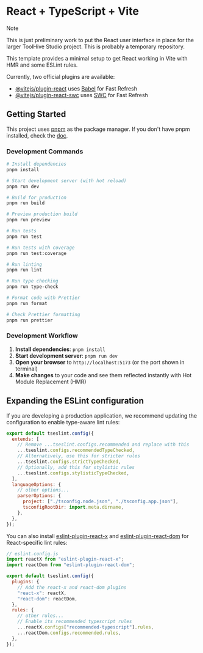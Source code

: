# React + TypeScript + Vite

> [!NOTE]  
> This is just preliminary work to put the React user interface in place for the
> larger ToolHive Studio project. This is probably a temporary repository.

This template provides a minimal setup to get React working in Vite with HMR and some ESLint rules.

Currently, two official plugins are available:

- [@vitejs/plugin-react](https://github.com/vitejs/vite-plugin-react/blob/main/packages/plugin-react) uses [Babel](https://babeljs.io/) for Fast Refresh
- [@vitejs/plugin-react-swc](https://github.com/vitejs/vite-plugin-react/blob/main/packages/plugin-react-swc) uses [SWC](https://swc.rs/) for Fast Refresh

## Getting Started

This project uses [pnpm](https://pnpm.io/) as the package manager. If you don't have pnpm installed, check the [doc](https://pnpm.io/installation).


### Development Commands

```bash
# Install dependencies
pnpm install

# Start development server (with hot reload)
pnpm run dev

# Build for production
pnpm run build

# Preview production build
pnpm run preview

# Run tests
pnpm run test

# Run tests with coverage
pnpm run test:coverage

# Run linting
pnpm run lint

# Run type checking
pnpm run type-check

# Format code with Prettier
pnpm run format

# Check Prettier formatting
pnpm run prettier
```

### Development Workflow

1. **Install dependencies**: `pnpm install`
2. **Start development server**: `pnpm run dev`
3. **Open your browser** to `http://localhost:5173` (or the port shown in terminal)
4. **Make changes** to your code and see them reflected instantly with Hot Module Replacement (HMR)

## Expanding the ESLint configuration

If you are developing a production application, we recommend updating the configuration to enable type-aware lint rules:

```js
export default tseslint.config({
  extends: [
    // Remove ...tseslint.configs.recommended and replace with this
    ...tseslint.configs.recommendedTypeChecked,
    // Alternatively, use this for stricter rules
    ...tseslint.configs.strictTypeChecked,
    // Optionally, add this for stylistic rules
    ...tseslint.configs.stylisticTypeChecked,
  ],
  languageOptions: {
    // other options...
    parserOptions: {
      project: ["./tsconfig.node.json", "./tsconfig.app.json"],
      tsconfigRootDir: import.meta.dirname,
    },
  },
});
```

You can also install [eslint-plugin-react-x](https://github.com/Rel1cx/eslint-react/tree/main/packages/plugins/eslint-plugin-react-x) and [eslint-plugin-react-dom](https://github.com/Rel1cx/eslint-react/tree/main/packages/plugins/eslint-plugin-react-dom) for React-specific lint rules:

```js
// eslint.config.js
import reactX from "eslint-plugin-react-x";
import reactDom from "eslint-plugin-react-dom";

export default tseslint.config({
  plugins: {
    // Add the react-x and react-dom plugins
    "react-x": reactX,
    "react-dom": reactDom,
  },
  rules: {
    // other rules...
    // Enable its recommended typescript rules
    ...reactX.configs["recommended-typescript"].rules,
    ...reactDom.configs.recommended.rules,
  },
});
```
